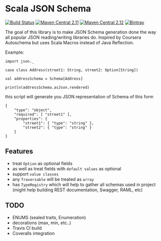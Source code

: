 # Scala JSON Schema
[![Build Status](https://travis-ci.org/andyglow/scala-jsonschema.svg)](https://travis-ci.org/andyglow/scala-jsonschema)
[![Maven Central 2.11](https://maven-badges.herokuapp.com/maven-central/com.github.andyglow/scala-jsonschema_2.11/badge.svg)](https://maven-badges.herokuapp.com/maven-central/com.github.andyglow/scala-jsonschema_2.11)
[![Maven Central 2.12](https://maven-badges.herokuapp.com/maven-central/com.github.andyglow/scala-jsonschema_2.12/badge.svg)](https://maven-badges.herokuapp.com/maven-central/com.github.andyglow/scala-jsonschema_2.12)
[![Bintray](https://api.bintray.com/packages/andyglow/scala-tools/scala-jsonschema/images/download.svg) ](https://bintray.com/andyglow/scala-tools/scala-jsonschema/_latestVersion)

The goal of this library is to make JSON Schema generation done the way all popular JSON reading/writing libraries do.
Inspired by Coursera Autoschema but uses Scala Macros instead of Java Reflection.

Example:
```
import json._

case class Address(street1: String, street2: Option[String])

val addressSchema = Schema[Address]

println(addressSchema.asJson.rendered)
```

this script will generate you JSON representation of Schema of this form
```
{
    "type": "object",
    "required": [ "street1" ],
    "properties": {
        "street1": { "type": "string" },
        "street2": { "type": "string" }
    }
}
```

## Features

- treat `Option` as optional fields
- as well as treat fields with `default values` as optional
- support `value classes`
- any `Traversable` will be treated as `array`
- has `TypeRegistry` which will help to gather all schemas used in project (might help building REST documentation, Swagger, RAML, etc)

## TODO
- ENUMS (sealed traits, Enumeration)
- decorations (max, min, etc..)
- Travis CI build
- Coveralls integration
